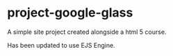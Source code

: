 # project-google-glass

A simple site project created alongside a html 5 course.

Has been updated to use EJS Engine.
